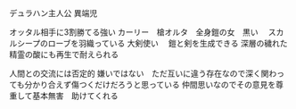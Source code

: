 デュラハン主人公
異端児


オッタル相手に3割勝てる強い
カーリー　槍オルタ　全身鎧の女　黒い　
スカルシープのローブを羽織っている
大剣使い　
鎧と剣を生成できる
深層の穢れた精霊の酸にも再生で耐えられる

人間との交流には否定的
嫌いではない　ただ互いに違う存在なので深く関わっても分かり合えず傷つくだけだろうと思っている
仲間思いなのでその意見を尊重して基本無害　助けてくれる









